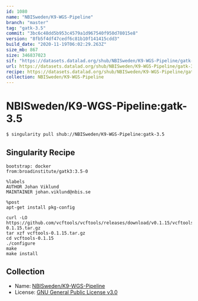 ```yaml
---
id: 1080
name: "NBISweden/K9-WGS-Pipeline"
branch: "master"
tag: "gatk-3.5"
commit: "3bc6c48dd5b953c4579a1d967540f950d78015e8"
version: "8fb5f4df47cedf6c81b10f141415cdd3"
build_date: "2020-11-19T06:02:29.263Z"
size_mb: 867
size: 346837023
sif: "https://datasets.datalad.org/shub/NBISweden/K9-WGS-Pipeline/gatk-3.5/2020-11-19-3bc6c48d-8fb5f4df/8fb5f4df47cedf6c81b10f141415cdd3.simg"
url: https://datasets.datalad.org/shub/NBISweden/K9-WGS-Pipeline/gatk-3.5/2020-11-19-3bc6c48d-8fb5f4df/
recipe: https://datasets.datalad.org/shub/NBISweden/K9-WGS-Pipeline/gatk-3.5/2020-11-19-3bc6c48d-8fb5f4df/Singularity
collection: NBISweden/K9-WGS-Pipeline
---
```


# NBISweden/K9-WGS-Pipeline:gatk-3.5

```bash
$ singularity pull shub://NBISweden/K9-WGS-Pipeline:gatk-3.5
```

## Singularity Recipe

```singularity
bootstrap: docker
from:broadinstitute/gatk3:3.5-0

%labels
AUTHOR Johan Viklund
MAINTAINER johan.viklund@nbis.se

%post
apt-get install pkg-config

curl -LO https://github.com/vcftools/vcftools/releases/download/v0.1.15/vcftools-0.1.15.tar.gz
tar xzf vcftools-0.1.15.tar.gz
cd vcftools-0.1.15
./configure
make
make install
```

## Collection

 - Name: [NBISweden/K9-WGS-Pipeline](https://github.com/NBISweden/K9-WGS-Pipeline)
 - License: [GNU General Public License v3.0](https://api.github.com/licenses/gpl-3.0)

